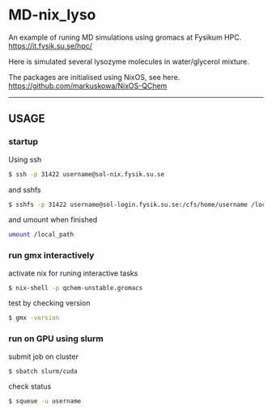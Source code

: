 # MD-nix_lyso
An example of runing MD simulations using gromacs at Fysikum HPC. 
https://it.fysik.su.se/hpc/

Here is simulated several lysozyme molecules in water/glycerol mixture.

The packages are initialised using NixOS, see here. 
https://github.com/markuskowa/NixOS-QChem

-----

## USAGE

### startup

Using ssh
```bash 
$ ssh -p 31422 username@sol-nix.fysik.su.se
```
and sshfs
```bash
$ sshfs -p 31422 username@sol-login.fysik.su.se:/cfs/home/username /local_path
```
and umount when finished
```bash
umount /local_path
```

### run gmx interactively
activate nix for runing interactive tasks
```bash 
$ nix-shell -p qchem-unstable.gromacs
```
test by checking version
```bash 
$ gmx -version
```

### run on GPU using slurm

submit job on cluster
```bash
$ sbatch slurm/cuda
```
check status
```bash
$ squeue -u username
```
